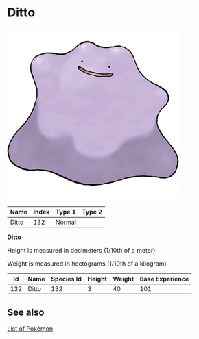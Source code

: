 # Ditto


![Ditto](images/132.png)

| **Name** | **Index** | **Type 1** | **Type 2** |
|----|----|----|----|
| Ditto | 132 | Normal  |  |

**Ditto** 


Height is measured in decimeters (1/10th of a meter)

Weight is measured in hectograms (1/10th of a kilogram)

| **Id** | **Name** | **Species Id** | **Height** | **Weight** | **Base Experience** |
|--------|----------|----------------|------------|------------|---------------------|
| 132 | Ditto | 132 | 3 | 40 | 101 |


## See also

[List of Pokémon](../pokemon.md)
